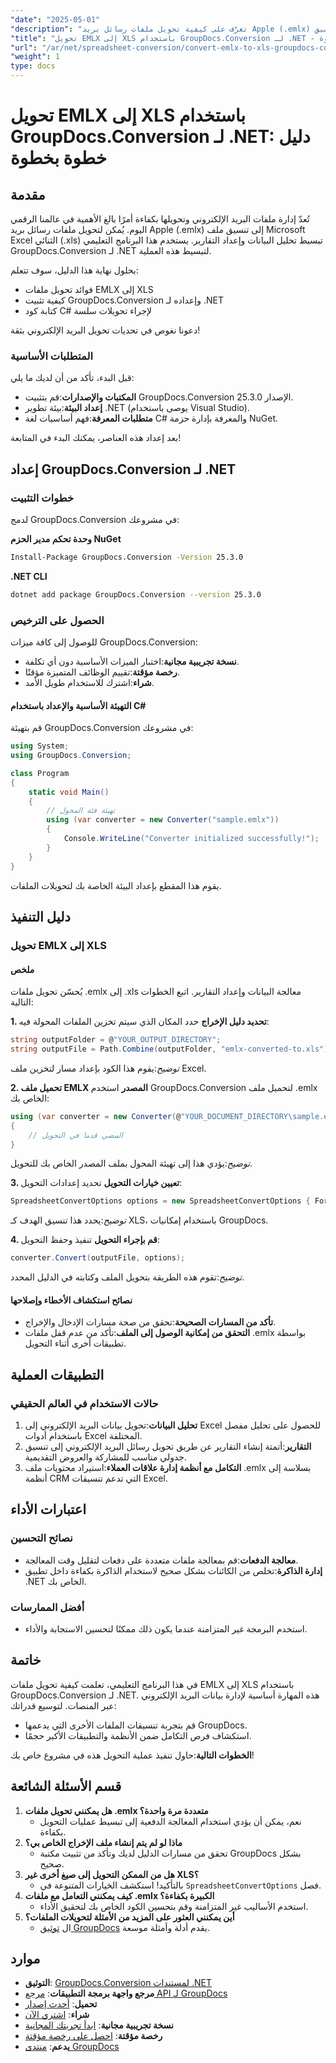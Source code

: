 ```yaml
---
"date": "2025-05-01"
"description": "تعرّف على كيفية تحويل ملفات رسائل بريد Apple (.emlx) إلى تنسيق Excel (.xls) باستخدام GroupDocs.Conversion لـ .NET. يوفر هذا الدليل إرشادات خطوة بخطوة وأفضل الممارسات."
"title": "تحويل EMLX إلى XLS باستخدام GroupDocs.Conversion لـ .NET - دليل خطوة بخطوة"
"url": "/ar/net/spreadsheet-conversion/convert-emlx-to-xls-groupdocs-conversion-net/"
"weight": 1
type: docs
---
```

# تحويل EMLX إلى XLS باستخدام GroupDocs.Conversion لـ .NET: دليل خطوة بخطوة

## مقدمة

تُعدّ إدارة ملفات البريد الإلكتروني وتحويلها بكفاءة أمرًا بالغ الأهمية في عالمنا الرقمي اليوم. يُمكن لتحويل ملفات رسائل بريد Apple (.emlx) إلى تنسيق ملف Microsoft Excel الثنائي (.xls) تبسيط تحليل البيانات وإعداد التقارير. يستخدم هذا البرنامج التعليمي GroupDocs.Conversion لـ .NET لتبسيط هذه العملية.

بحلول نهاية هذا الدليل، سوف تتعلم:
- فوائد تحويل ملفات EMLX إلى XLS
- كيفية تثبيت GroupDocs.Conversion وإعداده لـ .NET
- كتابة كود C# لإجراء تحويلات سلسة

دعونا نغوص في تحديات تحويل البريد الإلكتروني بثقة!

### المتطلبات الأساسية

قبل البدء، تأكد من أن لديك ما يلي:
- **المكتبات والإصدارات**:قم بتثبيت GroupDocs.Conversion الإصدار 25.3.0.
- **إعداد البيئة**:بيئة تطوير .NET (يوصى باستخدام Visual Studio).
- **متطلبات المعرفة**:فهم أساسيات لغة C# والمعرفة بإدارة حزمة NuGet.

بعد إعداد هذه العناصر، يمكنك البدء في المتابعة!

## إعداد GroupDocs.Conversion لـ .NET

### خطوات التثبيت

لدمج GroupDocs.Conversion في مشروعك:

**وحدة تحكم مدير الحزم NuGet**
```bash
Install-Package GroupDocs.Conversion -Version 25.3.0
```

**.NET CLI**
```bash
dotnet add package GroupDocs.Conversion --version 25.3.0
```

### الحصول على الترخيص

للوصول إلى كافة ميزات GroupDocs.Conversion:
- **نسخة تجريبية مجانية**:اختبار الميزات الأساسية دون أي تكلفة.
- **رخصة مؤقتة**:تقييم الوظائف المتميزة مؤقتًا.
- **شراء**:اشترك للاستخدام طويل الأمد.

#### التهيئة الأساسية والإعداد باستخدام C#

قم بتهيئة GroupDocs.Conversion في مشروعك:
```csharp
using System;
using GroupDocs.Conversion;

class Program
{
    static void Main()
    {
        // تهيئة فئة المحول
        using (var converter = new Converter("sample.emlx"))
        {
            Console.WriteLine("Converter initialized successfully!");
        }
    }
}
```
يقوم هذا المقطع بإعداد البيئة الخاصة بك لتحويلات الملفات.

## دليل التنفيذ

### تحويل EMLX إلى XLS

#### ملخص
يُحسّن تحويل ملفات .emlx إلى .xls معالجة البيانات وإعداد التقارير. اتبع الخطوات التالية:

**1. تحديد دليل الإخراج**
حدد المكان الذي سيتم تخزين الملفات المحولة فيه:
```csharp
string outputFolder = @"YOUR_OUTPUT_DIRECTORY";
string outputFile = Path.Combine(outputFolder, "emlx-converted-to.xls");
```
*توضيح*:يقوم هذا الكود بإعداد مسار لتخزين ملف Excel.

**2. تحميل ملف EMLX المصدر**
استخدم GroupDocs.Conversion لتحميل ملف .emlx الخاص بك:
```csharp
using (var converter = new Converter(@"YOUR_DOCUMENT_DIRECTORY\sample.emlx"))
{
    // المضي قدما في التحويل
}
```
*توضيح*:يؤدي هذا إلى تهيئة المحول بملف المصدر الخاص بك للتحويل.

**3. تعيين خيارات التحويل**
تحديد إعدادات التحويل:
```csharp
SpreadsheetConvertOptions options = new SpreadsheetConvertOptions { Format = GroupDocs.Conversion.FileTypes.SpreadsheetFileType.Xls };
```
*توضيح*:يحدد هذا تنسيق الهدف كـ XLS، باستخدام إمكانيات GroupDocs.

**4. قم بإجراء التحويل**
تنفيذ وحفظ التحويل:
```csharp
converter.Convert(outputFile, options);
```
*توضيح*:تقوم هذه الطريقة بتحويل الملف وكتابته في الدليل المحدد.

#### نصائح استكشاف الأخطاء وإصلاحها
- **تأكد من المسارات الصحيحة**:تحقق من صحة مسارات الإدخال والإخراج.
- **التحقق من إمكانية الوصول إلى الملف**:تأكد من عدم قفل ملفات .emlx بواسطة تطبيقات أخرى أثناء التحويل.

## التطبيقات العملية

### حالات الاستخدام في العالم الحقيقي
1. **تحليل البيانات**:تحويل بيانات البريد الإلكتروني إلى Excel للحصول على تحليل مفصل باستخدام أدوات Excel المختلفة.
2. **التقارير**:أتمتة إنشاء التقارير عن طريق تحويل رسائل البريد الإلكتروني إلى تنسيق جدولي مناسب للمشاركة والعروض التقديمية.
3. **التكامل مع أنظمة إدارة علاقات العملاء**:استيراد محتويات ملف .emlx بسلاسة إلى أنظمة CRM التي تدعم تنسيقات Excel.

## اعتبارات الأداء

### نصائح التحسين
- **معالجة الدفعات**:قم بمعالجة ملفات متعددة على دفعات لتقليل وقت المعالجة.
- **إدارة الذاكرة**:تخلص من الكائنات بشكل صحيح لاستخدام الذاكرة بكفاءة داخل تطبيق .NET الخاص بك.

### أفضل الممارسات
- استخدم البرمجة غير المتزامنة عندما يكون ذلك ممكنًا لتحسين الاستجابة والأداء.

## خاتمة
في هذا البرنامج التعليمي، تعلمت كيفية تحويل ملفات EMLX إلى XLS باستخدام GroupDocs.Conversion لـ .NET. هذه المهارة أساسية لإدارة بيانات البريد الإلكتروني عبر المنصات. لتوسيع قدراتك:

- قم بتجربة تنسيقات الملفات الأخرى التي يدعمها GroupDocs.
- استكشاف فرص التكامل ضمن الأنظمة والتطبيقات الأكبر حجمًا.

**الخطوات التالية**:حاول تنفيذ عملية التحويل هذه في مشروع خاص بك!

## قسم الأسئلة الشائعة
1. **هل يمكنني تحويل ملفات .emlx متعددة مرة واحدة؟**
   - نعم، يمكن أن يؤدي استخدام المعالجة الدفعية إلى تبسيط عمليات التحويل بكفاءة.
2. **ماذا لو لم يتم إنشاء ملف الإخراج الخاص بي؟**
   - تحقق من مسارات الدليل لديك وتأكد من تثبيت مكتبة GroupDocs بشكل صحيح.
3. **هل من الممكن التحويل إلى صيغ أخرى غير XLS؟**
   - بالتأكيد! استكشف الخيارات المتنوعة في `SpreadsheetConvertOptions` فصل.
4. **كيف يمكنني التعامل مع ملفات .emlx الكبيرة بكفاءة؟**
   - استخدم الأساليب غير المتزامنة وقم بتحسين الكود الخاص بك لتحقيق الأداء.
5. **أين يمكنني العثور على المزيد من الأمثلة لتحويلات الملفات؟**
   - ال [توثيق GroupDocs](https://docs.groupdocs.com/conversion/net/) يقدم أدلة وأمثلة موسعة.

## موارد
- **التوثيق**: [GroupDocs.Conversion لمستندات .NET](https://docs.groupdocs.com/conversion/net/)
- **مرجع واجهة برمجة التطبيقات**: [مرجع API لـ GroupDocs](https://reference.groupdocs.com/conversion/net/)
- **تحميل**: [أحدث إصدار](https://releases.groupdocs.com/conversion/net/)
- **شراء**: [اشتري الآن](https://purchase.groupdocs.com/buy)
- **نسخة تجريبية مجانية**: [ابدأ تجربتك المجانية](https://releases.groupdocs.com/conversion/net/)
- **رخصة مؤقتة**: [احصل على رخصة مؤقتة](https://purchase.groupdocs.com/temporary-license/)
- **يدعم**: [منتدى GroupDocs](https://forum.groupdocs.com/c/conversion/10)